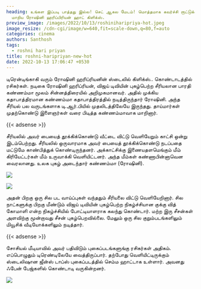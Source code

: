 ```yaml
---
heading: உங்கள இப்படி பாத்தது இல்ல! செட் ஆகல மேடம்! மொத்தமாக கவர்ச்சி ரூட்டுக்கு
  மாறிய ரோஷினி ஹரிப்பிரியன் ஹாட் கிளிக்ஸ்.
preview_image: /images/2022/10/13/roshiniharipriya-hot.jpeg
image_resize: /cdn-cgi/image/w=640,fit=scale-down,q=80,f=auto
categories: cinema
authors: Santhosh
tags:
  - roshni hari priyan
title: roshni-haripriyan-new-hot
date: 2022-10-13 17:06:47 +0530
---
```

டிரென்டிங்காகி வரும் ரோஷினி ஹரிப்ரியனின் ஸ்டைலில் கிளிக்ஸ்.. கொண்டாடத்தில் ரசிகர்கள்.
நடிகை ரோஷினி ஹரிப்ரியன், விஜய் டிவியின் புகழ்பெற்ற சீரியலான பாரதி கண்ணம்மா மூலம் சின்னத்திரையில் அறிமுகமானவர். அதில் முக்கிய கதாபாத்திரமான கண்ணம்மா கதாபாத்திரத்தில் நடித்திருந்தார் ரோஷினி. அந்த சீரியல் பல வருடங்களாக டி.ஆர்.பியில் முதலிடத்திலேயே இருந்தது. தாய்மார்கள் முதற்கொண்டு இளைஞர்கள் வரை பிடித்த கண்ணம்மாவாக மாறினார்.

{{< adsense >}}


சீரியலில் அவர் பையைத் தூக்கிக்கொண்டு வீட்டை விட்டு வெளியேறும் காட்சி ஒன்று இடம்பெற்றது. சீரியலில் ஒருவாரமாக அவர் பையைத் தூக்கிக்கொண்டு நடப்பதை மட்டுமே காண்பித்துக் கொண்டிருந்தனர். அக்காட்சிக்கு இணையதளமெங்கும் மீம் கிரியேட்டர்கள் மீம் உருவாக்கி வெளியிட்டனர்.‌ அந்த மீம்கள் கண்ணாபின்னாவென வைரலானது. உலக புகழ் அடைந்தார் கண்ணம்மா (ரோஷினி).


![](/images/2022/10/13/roshni-haripriyan-new-hot.jpeg)

![](/images/2022/10/13/roshni-haripriyan-new-hot2.jpeg)

அதன் பிறகு ஒரு சில பட வாய்ப்புகள் வந்ததும் சீரியலை விட்டு வெளியேறினார். சில நாட்களுக்கு பிறகு மீண்டும் விஜய் டிவியின் புகழ்பெற்ற நிகழ்ச்சியான குக்கு வித் கோமாளி என்ற நிகழ்ச்சியில் போட்டியாளராக கலந்து கொண்டார்‌. மற்ற இரு சீசன்கள் அளவிற்கு மூன்றாவது சீசன் புகழ்பெறவில்லை. மேலும் ஒரு சில குறும்படங்களிலும் மியூசிக் வீடியோக்களிலும் நடித்தார்.

{{< adsense >}}


சோசியல் மீடியாவில் அவர் பதிவிடும் புகைப்படங்களுங்கு ரசிகர்கள் அதிகம். எப்பொழுதும் டிரெண்டிலேயே வைத்திருப்பார். தற்போது வெளியிட்டிருக்கும் ஸ்டைலிஷான ஜீன்ஸ் டாப்ஸ் புகைப்படத்தில் செம்ம ஹாட்டாக உள்ளார். அவனது ஃபேன் பேஜ்களில் கொண்டாடி வருகின்றனர்.

![](/images/2022/10/13/roshni-haripriyan-new-hot4.jpeg)